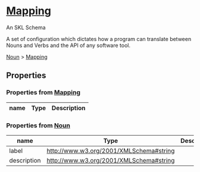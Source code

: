 <!--- This is an autogenerated file -->
# [Mapping](../../../schemas/core/mapping)

An SKL Schema

A set of configuration which dictates how a program can translate between Nouns and Verbs and the API of any software tool.

[Noun](../../../schemas/core/noun) > [Mapping](../../../schemas/core/mapping)

## Properties

### Properties from [Mapping](../../../schemas/core/mapping)

| name | Type | Description |
| ---- | ---- | ----------- |


### Properties from [Noun](../../../schemas/core/noun)

| name | Type | Description |
| ---- | ---- | ----------- |
| label | http://www.w3.org/2001/XMLSchema#string | |
| description | http://www.w3.org/2001/XMLSchema#string | |

